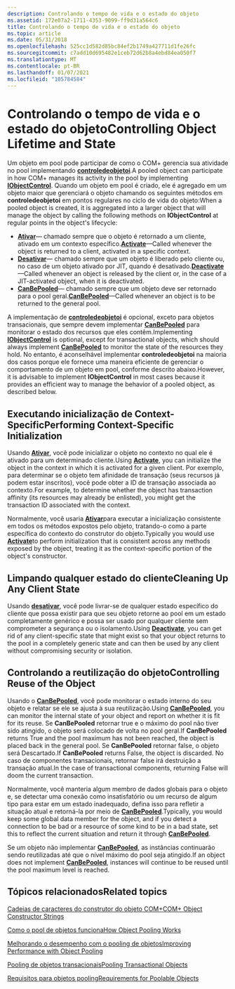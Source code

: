 ```yaml
---
description: Controlando o tempo de vida e o estado do objeto
ms.assetid: 172e07a2-1711-4353-9099-ff9d31a564c6
title: Controlando o tempo de vida e o estado do objeto
ms.topic: article
ms.date: 05/31/2018
ms.openlocfilehash: 525cc1d582d85bc84ef2b1749a427711d1fe26fc
ms.sourcegitcommit: c7add10d695482e1ceb72d62b8a4ebd84ea050f7
ms.translationtype: MT
ms.contentlocale: pt-BR
ms.lasthandoff: 01/07/2021
ms.locfileid: "105784584"
---
```

# <a name="controlling-object-lifetime-and-state"></a><span data-ttu-id="afb9c-103">Controlando o tempo de vida e o estado do objeto</span><span class="sxs-lookup"><span data-stu-id="afb9c-103">Controlling Object Lifetime and State</span></span>

<span data-ttu-id="afb9c-104">Um objeto em pool pode participar de como o COM+ gerencia sua atividade no pool implementando [**controledeobjetoi**](/windows/desktop/api/ComSvcs/nn-comsvcs-iobjectcontrol).</span><span class="sxs-lookup"><span data-stu-id="afb9c-104">A pooled object can participate in how COM+ manages its activity in the pool by implementing [**IObjectControl**](/windows/desktop/api/ComSvcs/nn-comsvcs-iobjectcontrol).</span></span> <span data-ttu-id="afb9c-105">Quando um objeto em pool é criado, ele é agregado em um objeto maior que gerenciará o objeto chamando os seguintes métodos em **controledeobjetoi** em pontos regulares no ciclo de vida do objeto:</span><span class="sxs-lookup"><span data-stu-id="afb9c-105">When a pooled object is created, it is aggregated into a larger object that will manage the object by calling the following methods on **IObjectControl** at regular points in the object's lifecycle:</span></span>

-   <span data-ttu-id="afb9c-106">[**Ativar**](/windows/desktop/api/ComSvcs/nf-comsvcs-iobjectcontrol-activate)— chamado sempre que o objeto é retornado a um cliente, ativado em um contexto específico.</span><span class="sxs-lookup"><span data-stu-id="afb9c-106">[**Activate**](/windows/desktop/api/ComSvcs/nf-comsvcs-iobjectcontrol-activate)—Called whenever the object is returned to a client, activated in a specific context.</span></span>
-   <span data-ttu-id="afb9c-107">[**Desativar**](/windows/desktop/api/ComSvcs/nf-comsvcs-iobjectcontrol-deactivate)— chamado sempre que um objeto é liberado pelo cliente ou, no caso de um objeto ativado por JIT, quando é desativado.</span><span class="sxs-lookup"><span data-stu-id="afb9c-107">[**Deactivate**](/windows/desktop/api/ComSvcs/nf-comsvcs-iobjectcontrol-deactivate)—Called whenever an object is released by the client or, in the case of a JIT-activated object, when it is deactivated.</span></span>
-   <span data-ttu-id="afb9c-108">[**CanBePooled**](/windows/desktop/api/ComSvcs/nf-comsvcs-iobjectcontrol-canbepooled)— chamado sempre que um objeto deve ser retornado para o pool geral.</span><span class="sxs-lookup"><span data-stu-id="afb9c-108">[**CanBePooled**](/windows/desktop/api/ComSvcs/nf-comsvcs-iobjectcontrol-canbepooled)—Called whenever an object is to be returned to the general pool.</span></span>

<span data-ttu-id="afb9c-109">A implementação de [**controledeobjetoi**](/windows/desktop/api/ComSvcs/nn-comsvcs-iobjectcontrol) é opcional, exceto para objetos transacionais, que sempre devem implementar [**CanBePooled**](/windows/desktop/api/ComSvcs/nf-comsvcs-iobjectcontrol-canbepooled) para monitorar o estado dos recursos que eles contêm.</span><span class="sxs-lookup"><span data-stu-id="afb9c-109">Implementing [**IObjectControl**](/windows/desktop/api/ComSvcs/nn-comsvcs-iobjectcontrol) is optional, except for transactional objects, which should always implement [**CanBePooled**](/windows/desktop/api/ComSvcs/nf-comsvcs-iobjectcontrol-canbepooled) to monitor the state of the resources they hold.</span></span> <span data-ttu-id="afb9c-110">No entanto, é aconselhável implementar **controledeobjetoi** na maioria dos casos porque ele fornece uma maneira eficiente de gerenciar o comportamento de um objeto em pool, conforme descrito abaixo.</span><span class="sxs-lookup"><span data-stu-id="afb9c-110">However, it is advisable to implement **IObjectControl** in most cases because it provides an efficient way to manage the behavior of a pooled object, as described below.</span></span>

## <a name="performing-context-specific-initialization"></a><span data-ttu-id="afb9c-111">Executando inicialização de Context-Specific</span><span class="sxs-lookup"><span data-stu-id="afb9c-111">Performing Context-Specific Initialization</span></span>

<span data-ttu-id="afb9c-112">Usando [**Ativar**](/windows/desktop/api/ComSvcs/nf-comsvcs-iobjectcontrol-activate), você pode inicializar o objeto no contexto no qual ele é ativado para um determinado cliente.</span><span class="sxs-lookup"><span data-stu-id="afb9c-112">Using [**Activate**](/windows/desktop/api/ComSvcs/nf-comsvcs-iobjectcontrol-activate), you can initialize the object in the context in which it is activated for a given client.</span></span> <span data-ttu-id="afb9c-113">Por exemplo, para determinar se o objeto tem afinidade de transação (seus recursos já podem estar inscritos), você pode obter a ID de transação associada ao contexto.</span><span class="sxs-lookup"><span data-stu-id="afb9c-113">For example, to determine whether the object has transaction affinity (its resources may already be enlisted), you might get the transaction ID associated with the context.</span></span>

<span data-ttu-id="afb9c-114">Normalmente, você usaria [**Ativar**](/windows/desktop/api/ComSvcs/nf-comsvcs-iobjectcontrol-activate)para executar a inicialização consistente em todos os métodos expostos pelo objeto, tratando-o como a parte específica do contexto do construtor do objeto.</span><span class="sxs-lookup"><span data-stu-id="afb9c-114">Typically you would use [**Activate**](/windows/desktop/api/ComSvcs/nf-comsvcs-iobjectcontrol-activate)to perform initialization that is consistent across any methods exposed by the object, treating it as the context-specific portion of the object's constructor.</span></span>

## <a name="cleaning-up-any-client-state"></a><span data-ttu-id="afb9c-115">Limpando qualquer estado do cliente</span><span class="sxs-lookup"><span data-stu-id="afb9c-115">Cleaning Up Any Client State</span></span>

<span data-ttu-id="afb9c-116">Usando [**desativar**](/windows/desktop/api/ComSvcs/nf-comsvcs-iobjectcontrol-deactivate), você pode livrar-se de qualquer estado específico do cliente que possa existir para que seu objeto retorne ao pool em um estado completamente genérico e possa ser usado por qualquer cliente sem comprometer a segurança ou o isolamento.</span><span class="sxs-lookup"><span data-stu-id="afb9c-116">Using [**Deactivate**](/windows/desktop/api/ComSvcs/nf-comsvcs-iobjectcontrol-deactivate), you can get rid of any client-specific state that might exist so that your object returns to the pool in a completely generic state and can then be used by any client without compromising security or isolation.</span></span>

## <a name="controlling-reuse-of-the-object"></a><span data-ttu-id="afb9c-117">Controlando a reutilização do objeto</span><span class="sxs-lookup"><span data-stu-id="afb9c-117">Controlling Reuse of the Object</span></span>

<span data-ttu-id="afb9c-118">Usando o [**CanBePooled**](/windows/desktop/api/ComSvcs/nf-comsvcs-iobjectcontrol-canbepooled), você pode monitorar o estado interno do seu objeto e relatar se ele se ajusta à sua reutilização.</span><span class="sxs-lookup"><span data-stu-id="afb9c-118">Using [**CanBePooled**](/windows/desktop/api/ComSvcs/nf-comsvcs-iobjectcontrol-canbepooled), you can monitor the internal state of your object and report on whether it is fit for its reuse.</span></span> <span data-ttu-id="afb9c-119">Se **CanBePooled** retornar true e o máximo do pool não tiver sido atingido, o objeto será colocado de volta no pool geral.</span><span class="sxs-lookup"><span data-stu-id="afb9c-119">If **CanBePooled** returns True and the pool maximum has not been reached, the object is placed back in the general pool.</span></span> <span data-ttu-id="afb9c-120">Se **CanBePooled** retornar false, o objeto será Descartado.</span><span class="sxs-lookup"><span data-stu-id="afb9c-120">If **CanBePooled** returns False, the object is discarded.</span></span> <span data-ttu-id="afb9c-121">No caso de componentes transacionais, retornar false irá destruição a transação atual.</span><span class="sxs-lookup"><span data-stu-id="afb9c-121">In the case of transactional components, returning False will doom the current transaction.</span></span>

<span data-ttu-id="afb9c-122">Normalmente, você manteria algum membro de dados globais para o objeto e, se detectar uma conexão como insatisfatório ou um recurso de algum tipo para estar em um estado inadequado, defina isso para refletir a situação atual e retorná-la por meio de [**CanBePooled**](/windows/desktop/api/ComSvcs/nf-comsvcs-iobjectcontrol-canbepooled).</span><span class="sxs-lookup"><span data-stu-id="afb9c-122">Typically, you would keep some global data member for the object, and if you detect a connection to be bad or a resource of some kind to be in a bad state, set this to reflect the current situation and return it through [**CanBePooled**](/windows/desktop/api/ComSvcs/nf-comsvcs-iobjectcontrol-canbepooled).</span></span>

<span data-ttu-id="afb9c-123">Se um objeto não implementar [**CanBePooled**](/windows/desktop/api/ComSvcs/nf-comsvcs-iobjectcontrol-canbepooled), as instâncias continuarão sendo reutilizadas até que o nível máximo do pool seja atingido.</span><span class="sxs-lookup"><span data-stu-id="afb9c-123">If an object does not implement [**CanBePooled**](/windows/desktop/api/ComSvcs/nf-comsvcs-iobjectcontrol-canbepooled), instances will continue to be reused until the pool maximum level is reached.</span></span>

## <a name="related-topics"></a><span data-ttu-id="afb9c-124">Tópicos relacionados</span><span class="sxs-lookup"><span data-stu-id="afb9c-124">Related topics</span></span>

<dl> <dt>

[<span data-ttu-id="afb9c-125">Cadeias de caracteres do construtor do objeto COM+</span><span class="sxs-lookup"><span data-stu-id="afb9c-125">COM+ Object Constructor Strings</span></span>](com--object-constructor-strings.md)
</dt> <dt>

[<span data-ttu-id="afb9c-126">Como o pool de objetos funciona</span><span class="sxs-lookup"><span data-stu-id="afb9c-126">How Object Pooling Works</span></span>](how-object-pooling-works.md)
</dt> <dt>

[<span data-ttu-id="afb9c-127">Melhorando o desempenho com o pooling de objetos</span><span class="sxs-lookup"><span data-stu-id="afb9c-127">Improving Performance with Object Pooling</span></span>](improving-performance-with-object-pooling.md)
</dt> <dt>

[<span data-ttu-id="afb9c-128">Pooling de objetos transacionais</span><span class="sxs-lookup"><span data-stu-id="afb9c-128">Pooling Transactional Objects</span></span>](pooling-transactional-objects.md)
</dt> <dt>

[<span data-ttu-id="afb9c-129">Requisitos para objetos pooling</span><span class="sxs-lookup"><span data-stu-id="afb9c-129">Requirements for Poolable Objects</span></span>](requirements-for-poolable-objects.md)
</dt> </dl>

 

 



